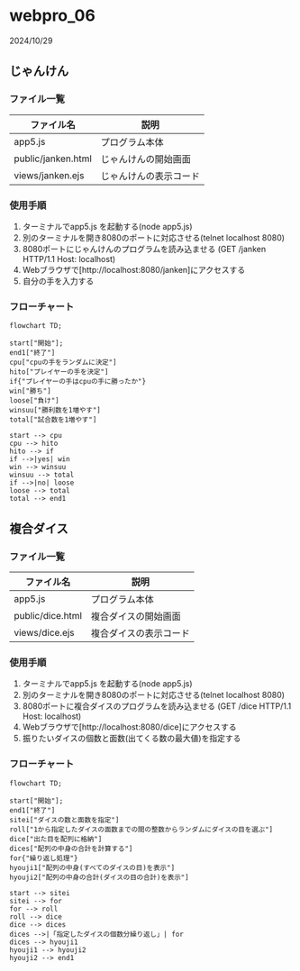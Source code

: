 # webpro_06
2024/10/29


## じゃんけん

### ファイル一覧
ファイル名 | 説明
-|-
app5.js | プログラム本体
public/janken.html | じゃんけんの開始画面
views/janken.ejs | じゃんけんの表示コード

### 使用手順
1. ターミナルでapp5.js を起動する(node app5.js)
1. 別のターミナルを開き8080のポートに対応させる(telnet localhost 8080)
1. 8080ポートにじゃんけんのプログラムを読み込ませる
(GET /janken HTTP/1.1
Host: localhost)
1. Webブラウザで[http://localhost:8080/janken]にアクセスする
1. 自分の手を入力する

### フローチャート
```mermaid
flowchart TD;

start["開始"];
end1["終了"]
cpu["cpuの手をランダムに決定"]
hito["プレイヤーの手を決定"]
if{"プレイヤーの手はcpuの手に勝ったか"}
win["勝ち"]
loose["負け"]
winsuu["勝利数を1増やす"]
total["試合数を1増やす"]

start --> cpu
cpu --> hito
hito --> if
if -->|yes| win
win --> winsuu
winsuu --> total
if -->|no| loose
loose --> total
total --> end1
```


## 複合ダイス

### ファイル一覧
ファイル名 | 説明
-|-
app5.js | プログラム本体
public/dice.html | 複合ダイスの開始画面
views/dice.ejs | 複合ダイスの表示コード

### 使用手順
1. ターミナルでapp5.js を起動する(node app5.js)
1. 別のターミナルを開き8080のポートに対応させる(telnet localhost 8080)
1. 8080ポートに複合ダイスのプログラムを読み込ませる
(GET /dice HTTP/1.1
Host: localhost)
1. Webブラウザで[http://localhost:8080/dice]にアクセスする
1. 振りたいダイスの個数と面数(出てくる数の最大値)を指定する

### フローチャート
```mermaid
flowchart TD;

start["開始"];
end1["終了"]
sitei["ダイスの数と面数を指定"]
roll["1から指定したダイスの面数までの間の整数からランダムにダイスの目を選ぶ"]
dice["出た目を配列に格納"]
dices["配列の中身の合計を計算する"]
for{"繰り返し処理"}
hyouji1["配列の中身(すべてのダイスの目)を表示"]
hyouji2["配列の中身の合計(ダイスの目の合計)を表示"]

start --> sitei
sitei --> for
for --> roll
roll --> dice
dice --> dices
dices -->|「指定したダイスの個数分繰り返し」| for
dices --> hyouji1
hyouji1 --> hyouji2
hyouji2 --> end1
```